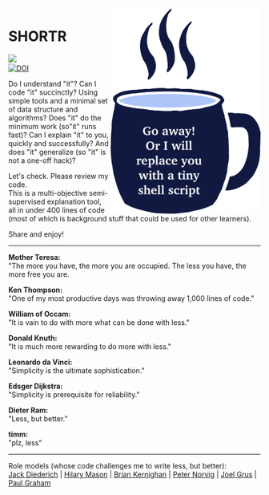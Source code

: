 
<img width=300 align=right src="https://raw.githubusercontent.com/timm/shortr/master/docs/img/cup.png">

# SHORTR


<a
href="https://github.com/timm/shortr/actions/workflows/tests.yml"><img 
src="https://github.com/timm/shortr/actions/workflows/tests.yml/badge.svg"></a><br><a 
href="https://zenodo.org/badge/latestdoi/206205826">
<img src="https://zenodo.org/badge/206205826.svg" alt="DOI"></a>

Do I understand "it"?
Can I code "it" succinctly? Using simple tools and a minimal set of data 
structure and algorithms? Does "it" do the minimum work  (so"it" runs fast)?
 Can I explain "it" to you, quickly and successfully? And does "it" generalize
(so "it" is not a one-off hack)?<p>Let's check. Please review my code.   
This is  a multi-objective semi-supervised explanation tool,
all in under 400 lines of code
 (most of which is background stuff that could be used for other learners).    


Share and enjoy!<hr>  
 

__Mother Teresa:__   
"The more you have, the more you are occupied.
The less you have, the more free you are.

__Ken Thompson:__        
"One of my most productive days was throwing 
away 1,000 lines of code."

__William of Occam:__      
"It is vain to do with more what can be done with less."

__Donald Knuth:__     
"It is much more rewarding to do more with less."

__Leonardo da Vinci:__       
"Simplicity is the ultimate sophistication."

__Edsger Dijkstra:__        
"Simplicity is prerequisite for reliability."

__Dieter Ram:__       
"Less, but better."

__timm:__     
"plz, less"

<hr> 

Role models  (whose code challenges me to write less, but better):   
[Jack Diederich](https://www.youtube.com/watch?v=o9pEzgHorH0) 
| [Hilary Mason](https://boingboing.net/2017/06/30/next-level-regexp.html)
| [Brian Kernighan](https://www.oreilly.com/library/view/beautiful-code/9780596510046/ch01.html)
| [Peter Norvig](http://norvig.com/lispy.html)
| [Joel Grus](https://github.com/joelgrus/data-science-from-scratch)
| [Paul Graham](http://www.paulgraham.com/onlisp.html)
